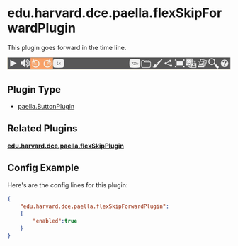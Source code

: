 ---
---

# edu.harvard.dce.paella.flexSkipForwardPlugin

This plugin goes forward in the time line.

![](images/flexSkipPlugin.jpg)

## Plugin Type

- [paella.ButtonPlugin](../../developers/plugin_types.md)

## Related Plugins 

[**edu.harvard.dce.paella.flexSkipPlugin**](edu.harvard.dce.paella.flexSkipPlugin.md)


## Config Example

Here's are the config lines for this plugin:

```json
{
	"edu.harvard.dce.paella.flexSkipForwardPlugin": 
	{
		"enabled":true
	}
}
```
